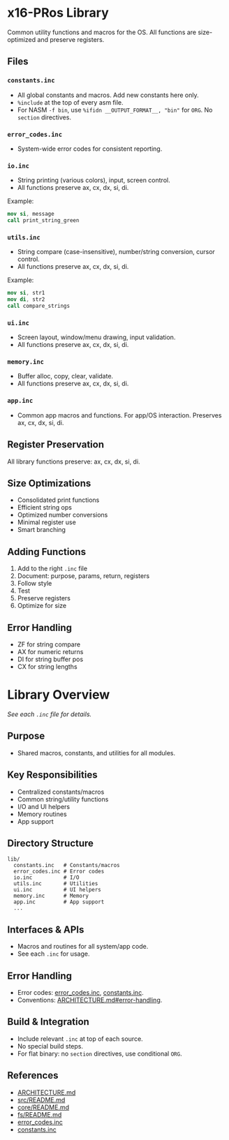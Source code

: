 # x16-PRos Library

Common utility functions and macros for the OS. All functions are size-optimized and preserve registers.

## Files

### `constants.inc`

- All global constants and macros. Add new constants here only.
- `%include` at the top of every asm file.
- For NASM `-f bin`, use `%ifidn __OUTPUT_FORMAT__, "bin"` for `ORG`. No `section` directives.

### `error_codes.inc`

- System-wide error codes for consistent reporting.

### `io.inc`

- String printing (various colors), input, screen control.
- All functions preserve ax, cx, dx, si, di.

Example:

```nasm
mov si, message
call print_string_green
```

### `utils.inc`

- String compare (case-insensitive), number/string conversion, cursor control.
- All functions preserve ax, cx, dx, si, di.

Example:

```nasm
mov si, str1
mov di, str2
call compare_strings
```

### `ui.inc`

- Screen layout, window/menu drawing, input validation.
- All functions preserve ax, cx, dx, si, di.

### `memory.inc`

- Buffer alloc, copy, clear, validate.
- All functions preserve ax, cx, dx, si, di.

### `app.inc`

- Common app macros and functions. For app/OS interaction. Preserves ax, cx, dx, si, di.

## Register Preservation

All library functions preserve: ax, cx, dx, si, di.

## Size Optimizations

- Consolidated print functions
- Efficient string ops
- Optimized number conversions
- Minimal register use
- Smart branching

## Adding Functions

1. Add to the right `.inc` file
2. Document: purpose, params, return, registers
3. Follow style
4. Test
5. Preserve registers
6. Optimize for size

## Error Handling

- ZF for string compare
- AX for numeric returns
- DI for string buffer pos
- CX for string lengths

# Library Overview

*See each `.inc` file for details.*

## Purpose

- Shared macros, constants, and utilities for all modules.

## Key Responsibilities

- Centralized constants/macros
- Common string/utility functions
- I/O and UI helpers
- Memory routines
- App support

## Directory Structure

```text
lib/
  constants.inc   # Constants/macros
  error_codes.inc # Error codes
  io.inc          # I/O
  utils.inc       # Utilities
  ui.inc          # UI helpers
  memory.inc      # Memory
  app.inc         # App support
  ...
```

## Interfaces & APIs

- Macros and routines for all system/app code.
- See each `.inc` for usage.

## Error Handling

- Error codes: [error_codes.inc][error-codes], [constants.inc][constants].
- Conventions: [ARCHITECTURE.md#error-handling][arch-error-handling].

## Build & Integration

- Include relevant `.inc` at top of each source.
- No special build steps.
- For flat binary: no `section` directives, use conditional `ORG`.

## References

- [ARCHITECTURE.md][arch]
- [src/README.md][src-readme]
- [core/README.md][core-readme]
- [fs/README.md][fs-readme]
- [error_codes.inc][error-codes]
- [constants.inc][constants]

<!-- Reference-style links -->
[arch]: ../../ARCHITECTURE.md
[arch-error-handling]: ../../ARCHITECTURE.md#error-handling
[src-readme]: ../README.md
[core-readme]: ../core/README.md
[fs-readme]: ../fs/README.md
[error-codes]: error_codes.inc
[constants]: constants.inc
